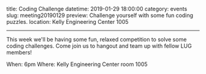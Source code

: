 title: Coding Challenge
datetime: 2019-01-29 18:00:00
category: events
slug: meeting20190129
preview: Challenge yourself with some fun coding puzzles.
location: Kelly Engineering Center 1005

---

This week we'll be having some fun, relaxed competition to solve some coding challenges. Come join us to hangout and team up with fellow LUG members!

When: 6pm
Where: Kelly Engineering Center room 1005
